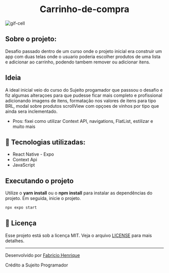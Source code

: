 
<h1 align="center">Carrinho-de-compra</h1>


<img alt="gif-cell" src="https://github.com/fabricio-26/Carrinho-de-compra/blob/main/src/img/Readme.png">

## Sobre o projeto:

Desafio passado dentro de um curso onde o projeto inicial era construir um app com duas telas onde o usuario poderia escolher produtos de uma lista e adicionar ao carrinho, podendo tambem remover ou adicionar itens.

## Ideia

A ideal inicial veio do curso do Sujeito progamador que passsou o desafio e fiz algumas alteraçoes para que pudesse ficar mais completo e profissional adicionando imagens de itens, formatação nos valores de itens para tipo BRL, modal sobre produtos scrollView com opçoes de vinhos por tipo que ainda sera inclementado.

- Pros: fixei como utilizar Context API, navigations, FlatList, estilizar e muito mais

## :rocket: Tecnologias utilizadas:

- React Native - Expo
- Context Api
- JavaScript

## Executando o projeto

Utilize o **yarn install** ou o **npm install** para instalar as dependências do projeto.
Em seguida, inicie o projeto.

```cl
npx expo start
```


## :memo: Licença

Esse projeto está sob a licença MIT. Veja o arquivo [LICENSE](https://github.com/fabricio-26/Carrinho-de-compra/blob/main/LICENSE) para mais detalhes.

---

Desenvolvido por [Fabricio Henrique](https://www.linkedin.com/in/fabricio-26/)

Crédito a Sujeito Programador
